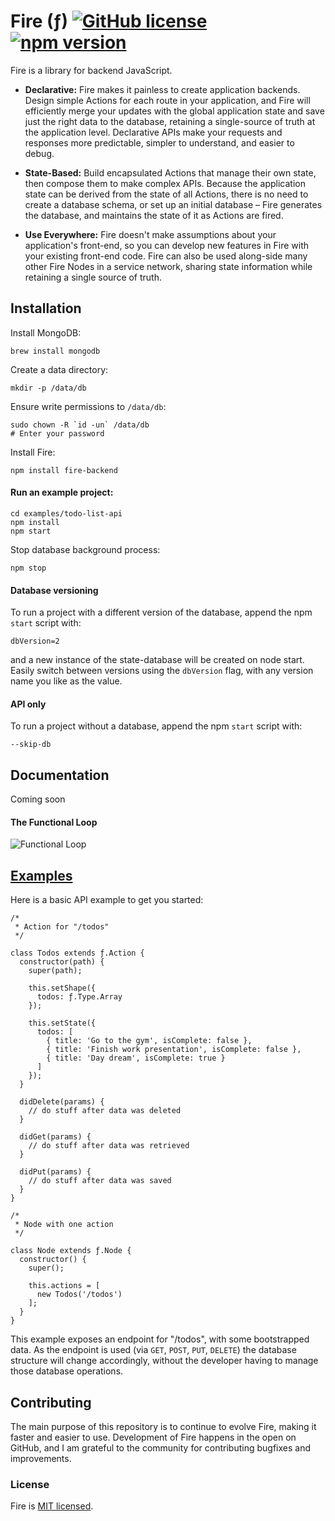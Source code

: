 # Fire (ƒ) [![GitHub license](https://img.shields.io/badge/license-MIT-blue.svg)](https://github.com/exactchange/fire/blob/master/LICENSE) [![npm version](https://img.shields.io/badge/npm-v1.1.3-brightgreen)](https://www.npmjs.com/package/fire-backend)

Fire is a library for backend JavaScript.

* **Declarative:** Fire makes it painless to create application backends. Design simple Actions for each route in your application, and Fire will efficiently merge your updates with the global application state and save just the right data to the database, retaining a single-source of truth at the application level. Declarative APIs make your requests and responses more predictable, simpler to understand, and easier to debug.

* **State-Based:** Build encapsulated Actions that manage their own state, then compose them to make complex APIs. Because the application state can be derived from the state of all Actions, there is no need to create a database schema, or set up an initial database – Fire generates the database, and maintains the state of it as Actions are fired.

* **Use Everywhere:** Fire doesn't make assumptions about your application's front-end, so you can develop new features in Fire with your existing front-end code. Fire can also be used along-side many other Fire Nodes in a service network, sharing state information while retaining a single source of truth.

## Installation

Install MongoDB:
```
brew install mongodb
```

Create a data directory:
```
mkdir -p /data/db
```

Ensure write permissions to `/data/db`:

```
sudo chown -R `id -un` /data/db
# Enter your password
```

Install Fire:
```
npm install fire-backend
```

#### Run an example project:
```
cd examples/todo-list-api
npm install
npm start
```

Stop database background process:
```
npm stop
```

#### Database versioning

To run a project with a different version of the database, append the npm `start` script with:
```
dbVersion=2
```
and a new instance of the state-database will be created on node start. Easily switch between versions using the `dbVersion` flag, with any version name you like as the value.

#### API only

To run a project without a database, append the npm `start` script with:
```
--skip-db
```

## Documentation

Coming soon

#### The Functional Loop

![Functional Loop](https://drive.google.com/uc?export=download&id=1-1g_VoyYBXoipT5A7AZWAK39JeOhvL3u)

## [Examples](https://github.com/exactchange/fire/tree/master/examples)

Here is a basic API example to get you started:

```
/*
 * Action for "/todos"
 */

class Todos extends ƒ.Action {
  constructor(path) {
    super(path);

    this.setShape({
      todos: ƒ.Type.Array
    });

    this.setState({
      todos: [
        { title: 'Go to the gym', isComplete: false },
        { title: 'Finish work presentation', isComplete: false },
        { title: 'Day dream', isComplete: true }
      ]
    });
  }

  didDelete(params) {
    // do stuff after data was deleted
  }

  didGet(params) {
    // do stuff after data was retrieved
  }

  didPut(params) {
    // do stuff after data was saved
  }
}
```

```
/*
 * Node with one action
 */

class Node extends ƒ.Node {
  constructor() {
    super();

    this.actions = [
      new Todos('/todos')
    ];
  }
}
```

This example exposes an endpoint for "/todos", with some bootstrapped data. As the endpoint is used (via `GET`, `POST`, `PUT`, `DELETE`) the database structure will change accordingly, without the developer having to manage those database operations.

## Contributing

The main purpose of this repository is to continue to evolve Fire, making it faster and easier to use. Development of Fire happens in the open on GitHub, and I am grateful to the community for contributing bugfixes and improvements.

### License

Fire is [MIT licensed](./LICENSE).
